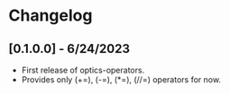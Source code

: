 # Changelog

## [0.1.0.0] - 6/24/2023

- First release of optics-operators.
- Provides only (+=), (-=), (*=), (//=) operators for now.
